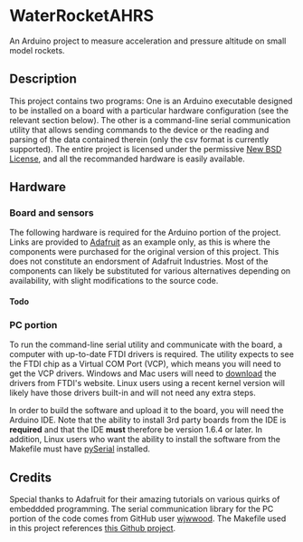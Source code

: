 WaterRocketAHRS
===============
An Arduino project to measure acceleration and pressure altitude on small 
model rockets.

Description
-----------
This project contains two programs: One is an Arduino executable designed 
to be installed on a board with a particular hardware configuration 
(see the relevant section below). The other is a command-line serial 
communication utility that allows sending commands to the device or the 
reading and parsing of the data contained therein (only the csv format is 
currently supported). The entire project is licensed under the permissive 
[New BSD License](./LICENSE), and all the recommanded hardware is 
easily available.

Hardware
--------
### Board and sensors
The following hardware is required for the Arduino portion of the project. 
Links are provided to [Adafruit](https://www.adafruit.com/) as an example 
only, as this is where the components were purchased for the original 
version of this project. This does not constitute an endorsment of Adafruit 
Industries. Most of the components can likely be substituted for various 
alternatives depending on availability, with slight 
modifications to the source code.

#### Todo

### PC portion
To run the command-line serial utility and communicate with the board, 
a computer with up-to-date FTDI drivers is required. The utility expects 
to see the FTDI chip as a Virtual COM Port (VCP), which means you will 
need to get the VCP drivers. Windows and Mac users will need to 
[download](http://www.ftdichip.com/Drivers/VCP.htm) the drivers from 
FTDI's website. Linux users using a recent kernel version will likely 
have those drivers built-in and will not need any extra steps.

In order to build the software and upload it to the board, you will need 
the Arduino IDE. Note that the ability to install 3rd party boards from 
the IDE is **required** and that the IDE **must** therefore be version 1.6.4 
or later. In addition, Linux users who want the ability to install the 
software from the Makefile must have 
[pySerial](https://github.com/sudar/Arduino-Makefile#pyserial) installed.

Credits
-------
Special thanks to Adafruit for their amazing tutorials on various 
quirks of embeddded programming. 
The serial communication library for the PC portion of the code comes from 
GitHub user [wjwwood](https://github.com/wjwwood/serial). 
The Makefile used in this project references 
[this Github project](https://github.com/sudar/Arduino-Makefile).
